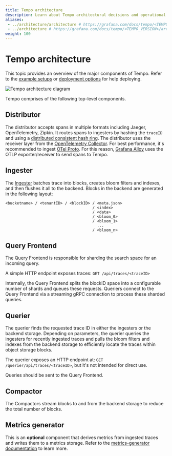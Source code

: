 ```yaml
---
title: Tempo architecture
description: Learn about Tempo architectural decisions and operational implications.
aliases:
 - ../architecture/architecture # https://grafana.com/docs/tempo/<TEMPO_VERSION>/architecture/architecture/
 - ../architecture # https://grafana.com/docs/tempo/<TEMPO_VERSION>/architecture/
weight: 100
---
```


# Tempo architecture

This topic provides an overview of the major components of Tempo. Refer to the [example setups](https://grafana.com/docs/tempo/<TEMPO_VERSION>/getting-started/example-demo-app/)
or [deployment options](https://grafana.com/docs/tempo/<TEMPO_VERSION>/setup/deployment/) for help deploying.

![Tempo architecture diagram](/media/docs/tempo/tempo_arch.png)

Tempo comprises of the following top-level components.

## Distributor

The distributor accepts spans in multiple formats including Jaeger, OpenTelemetry, Zipkin. It routes spans to ingesters by hashing the `traceID` and using a [distributed consistent hash ring](http://grafana.com/docs/tempo/<TEMPO_VERSION>/operations/manage-advanced-systems/consistent_hash_ring/).
The distributor uses the receiver layer from the [OpenTelemetry Collector](https://github.com/open-telemetry/opentelemetry-collector).
For best performance, it's recommended to ingest [OTel Proto](https://github.com/open-telemetry/opentelemetry-proto).
For this reason, [Grafana Alloy](https://github.com/grafana/alloy/) uses the OTLP exporter/receiver to send spans to Tempo.

## Ingester

The [Ingester](https://grafana.com/docs/tempo/<TEMPO_VERSION>/configuration/#ingester) batches trace into blocks, creates bloom filters and indexes, and then flushes it all to the backend.
Blocks in the backend are generated in the following layout:

```
<bucketname> / <tenantID> / <blockID> / <meta.json>
                                      / <index>
                                      / <data>
                                      / <bloom_0>
                                      / <bloom_1>
                                        ...
                                      / <bloom_n>
```

## Query Frontend

The Query Frontend is responsible for sharding the search space for an incoming query.

A simple HTTP endpoint exposes traces:
`GET /api/traces/<traceID>`

Internally, the Query Frontend splits the blockID space into a configurable number of shards and queues these requests.
Queriers connect to the Query Frontend via a streaming gRPC connection to process these sharded queries.

## Querier

The querier finds the requested trace ID in either the ingesters or the backend storage. Depending on
parameters, the querier queries the ingesters for recently ingested traces and pulls the bloom filters and indexes from the backend storage to efficiently locate the traces within object storage blocks.

The querier exposes an HTTP endpoint at:
`GET /querier/api/traces/<traceID>`, but it's not intended for direct use.

Queries should be sent to the Query Frontend.

## Compactor

The Compactors stream blocks to and from the backend storage to reduce the total number of blocks.

## Metrics generator

This is an **optional** component that derives metrics from ingested traces and writes them to a metrics storage. Refer to the [metrics-generator documentation](https://grafana.com/docs/tempo/<TEMPO_VERSION>/metrics-generator/) to learn more.
